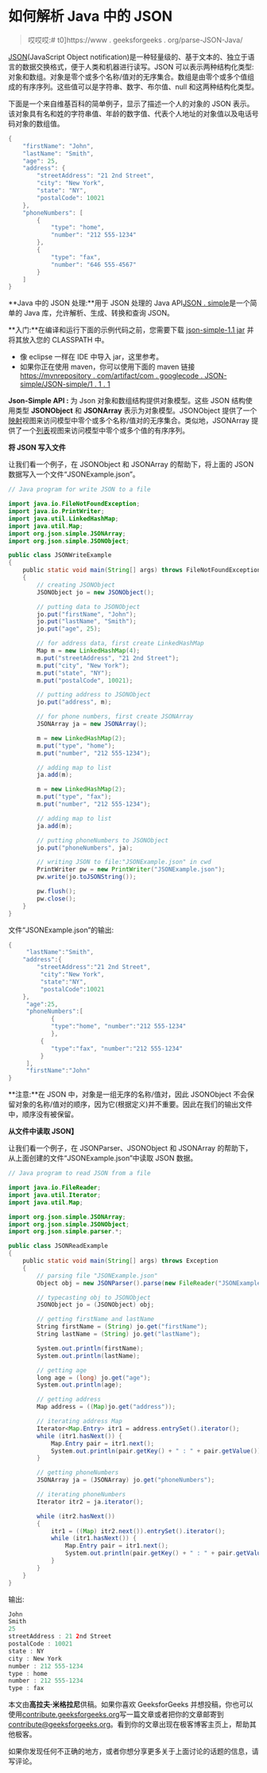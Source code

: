 # 如何解析 Java 中的 JSON

> 哎哎哎:# t0]https://www . geeksforgeeks . org/parse-JSON-Java/

[JSON](http://json.org/)(JavaScript Object notification)是一种轻量级的、基于文本的、独立于语言的数据交换格式，便于人类和机器进行读写。JSON 可以表示两种结构化类型:对象和数组。对象是零个或多个名称/值对的无序集合。数组是由零个或多个值组成的有序序列。这些值可以是字符串、数字、布尔值、null 和这两种结构化类型。

下面是一个来自维基百科的简单例子，显示了描述一个人的对象的 JSON 表示。该对象具有名和姓的字符串值、年龄的数字值、代表个人地址的对象值以及电话号码对象的数组值。

```java
{
    "firstName": "John",
    "lastName": "Smith",
    "age": 25,
    "address": {
        "streetAddress": "21 2nd Street",
        "city": "New York",
        "state": "NY",
        "postalCode": 10021
    },
    "phoneNumbers": [
        {
            "type": "home",
            "number": "212 555-1234"
        },
        {
            "type": "fax",
            "number": "646 555-4567" 
        }
    ] 
}

```

**Java 中的 JSON 处理:**用于 JSON 处理的 Java API[JSON . simple](https://code.google.com/archive/p/json-simple/)是一个简单的 Java 库，允许解析、生成、转换和查询 JSON。

**入门:**在编译和运行下面的示例代码之前，您需要下载 [json-simple-1.1 jar](http://www.java2s.com/Code/Jar/j/Downloadjsonsimple11jar.htm) 并将其放入您的 CLASSPATH 中。

*   像 eclipse 一样在 IDE 中导入 jar，这里参考。
*   如果你正在使用 maven，你可以使用下面的 maven 链接[https://mvnrepository . com/artifact/com . googlecode . JSON-simple/JSON-simple/1 . 1 . 1](https://mvnrepository.com/artifact/com.googlecode.json-simple/json-simple/1.1.1)

**Json-Simple API :** 为 Json 对象和数组结构提供对象模型。这些 JSON 结构使用类型 **JSONObject** 和 **JSONArray** 表示为对象模型。JSONObject 提供了一个[映射](https://www.geeksforgeeks.org/map-interface-java-examples/)视图来访问模型中零个或多个名称/值对的无序集合。类似地，JSONArray 提供了一个[列表](https://www.geeksforgeeks.org/list-interface-java-examples/)视图来访问模型中零个或多个值的有序序列。

**将 JSON 写入文件**

让我们看一个例子，在 JSONObject 和 JSONArray 的帮助下，将上面的 JSON 数据写入一个文件“JSONExample.json”。

```java
// Java program for write JSON to a file

import java.io.FileNotFoundException;
import java.io.PrintWriter;
import java.util.LinkedHashMap;
import java.util.Map;
import org.json.simple.JSONArray;
import org.json.simple.JSONObject;

public class JSONWriteExample
{
    public static void main(String[] args) throws FileNotFoundException 
    {
        // creating JSONObject
        JSONObject jo = new JSONObject();

        // putting data to JSONObject
        jo.put("firstName", "John");
        jo.put("lastName", "Smith");
        jo.put("age", 25);

        // for address data, first create LinkedHashMap
        Map m = new LinkedHashMap(4);
        m.put("streetAddress", "21 2nd Street");
        m.put("city", "New York");
        m.put("state", "NY");
        m.put("postalCode", 10021);

        // putting address to JSONObject
        jo.put("address", m);

        // for phone numbers, first create JSONArray 
        JSONArray ja = new JSONArray();

        m = new LinkedHashMap(2);
        m.put("type", "home");
        m.put("number", "212 555-1234");

        // adding map to list
        ja.add(m);

        m = new LinkedHashMap(2);
        m.put("type", "fax");
        m.put("number", "212 555-1234");

        // adding map to list
        ja.add(m);

        // putting phoneNumbers to JSONObject
        jo.put("phoneNumbers", ja);

        // writing JSON to file:"JSONExample.json" in cwd
        PrintWriter pw = new PrintWriter("JSONExample.json");
        pw.write(jo.toJSONString());

        pw.flush();
        pw.close();
    }
}
```

文件“JSONExample.json”的输出:

```java
{
     "lastName":"Smith",
    "address":{
        "streetAddress":"21 2nd Street",
         "city":"New York",
         "state":"NY",
         "postalCode":10021
    },
     "age":25,
     "phoneNumbers":[
            {
            "type":"home", "number":"212 555-1234"
            },
         {
            "type":"fax", "number":"212 555-1234"
         }
     ],
     "firstName":"John"
}

```

**注意:**在 JSON 中，对象是一组无序的名称/值对，因此 JSONObject 不会保留对象的名称/值对的顺序，因为它(根据定义)并不重要。因此在我们的输出文件中，顺序没有被保留。

**从文件中读取 JSON】**

让我们看一个例子，在 JSONParser、JSONObject 和 JSONArray 的帮助下，从上面创建的文件“JSONExample.json”中读取 JSON 数据。

```java
// Java program to read JSON from a file

import java.io.FileReader;
import java.util.Iterator;
import java.util.Map;

import org.json.simple.JSONArray;
import org.json.simple.JSONObject;
import org.json.simple.parser.*;

public class JSONReadExample 
{
    public static void main(String[] args) throws Exception 
    {
        // parsing file "JSONExample.json"
        Object obj = new JSONParser().parse(new FileReader("JSONExample.json"));

        // typecasting obj to JSONObject
        JSONObject jo = (JSONObject) obj;

        // getting firstName and lastName
        String firstName = (String) jo.get("firstName");
        String lastName = (String) jo.get("lastName");

        System.out.println(firstName);
        System.out.println(lastName);

        // getting age
        long age = (long) jo.get("age");
        System.out.println(age);

        // getting address
        Map address = ((Map)jo.get("address"));

        // iterating address Map
        Iterator<Map.Entry> itr1 = address.entrySet().iterator();
        while (itr1.hasNext()) {
            Map.Entry pair = itr1.next();
            System.out.println(pair.getKey() + " : " + pair.getValue());
        }

        // getting phoneNumbers
        JSONArray ja = (JSONArray) jo.get("phoneNumbers");

        // iterating phoneNumbers
        Iterator itr2 = ja.iterator();

        while (itr2.hasNext()) 
        {
            itr1 = ((Map) itr2.next()).entrySet().iterator();
            while (itr1.hasNext()) {
                Map.Entry pair = itr1.next();
                System.out.println(pair.getKey() + " : " + pair.getValue());
            }
        }
    }
}
```

输出:

```java
John
Smith
25
streetAddress : 21 2nd Street
postalCode : 10021
state : NY
city : New York
number : 212 555-1234
type : home
number : 212 555-1234
type : fax

```

本文由**高拉夫·米格拉尼**供稿。如果你喜欢 GeeksforGeeks 并想投稿，你也可以使用[contribute.geeksforgeeks.org](https://contribute.geeksforgeeks.org)写一篇文章或者把你的文章邮寄到 contribute@geeksforgeeks.org。看到你的文章出现在极客博客主页上，帮助其他极客。

如果你发现任何不正确的地方，或者你想分享更多关于上面讨论的话题的信息，请写评论。